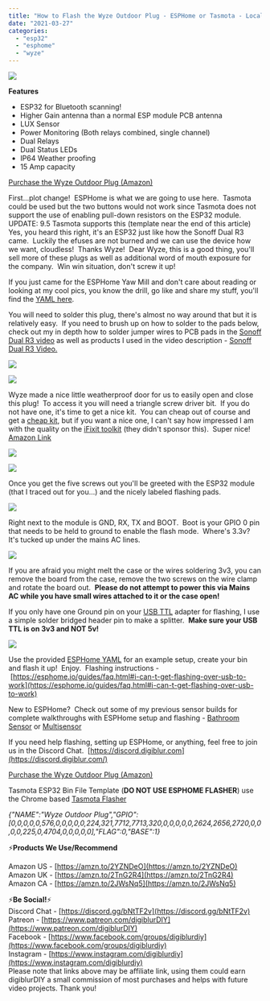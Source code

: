 ```yaml
---
title: "How to Flash the Wyze Outdoor Plug - ESPHome or Tasmota - Local Control"
date: "2021-03-27"
categories: 
  - "esp32"
  - "esphome"
  - "wyze"
---
```


[![](images/PXL_20210327_032725948.PORTRAIT.jpg)](https://1.bp.blogspot.com/-_e9LVMQtZ2c/YF6ybOdd3pI/AAAAAAAEpks/KUbwwKaj7Hgx2Ecc2KXDioz1dYQYxTEzQCLcBGAsYHQ/s3516/PXL_20210327_032725948.PORTRAIT.jpg)

  

**Features**

- ESP32 for Bluetooth scanning!
- Higher Gain antenna than a normal ESP module PCB antenna
- LUX Sensor
- Power Monitoring (Both relays combined, single channel)
- Dual Relays
- Dual Status LEDs
- IP64 Weather proofing
- 15 Amp capacity

[Purchase the Wyze Outdoor Plug (Amazon)](https://amzn.to/3ffJTg4)

  

First...plot change!  ESPHome is what we are going to use here.  Tasmota could be used but the two buttons would not work since Tasmota does not support the use of enabling pull-down resistors on the ESP32 module. UPDATE: 9.5 Tasmota supports this (template near the end of this article)  Yes, you heard this right, it's an ESP32 just like how the Sonoff Dual R3 came.  Luckily the efuses are not burned and we can use the device how we want, cloudless!  Thanks Wyze!  Dear Wyze, this is a good thing, you'll sell more of these plugs as well as additional word of mouth exposure for the company.  Win win situation, don't screw it up!

If you just came for the ESPHome Yaw Mill and don't care about reading or looking at my cool pics, you know the drill, go like and share my stuff, you'll find the [YAML here](https://github.com/digiblur/digiNRG_ESPHome/blob/master/WyzeOutdoorPlug/wyzeoutdoor.yaml).  

You will need to solder this plug, there's almost no way around that but it is relatively easy.  If you need to brush up on how to solder to the pads below, check out my in depth how to solder jumper wires to PCB pads in the [Sonoff Dual R3 video](https://youtu.be/VT6bY-iSveI) as well as products I used in the video description - [Sonoff Dual R3 Video.](https://youtu.be/VT6bY-iSveI)

[![](images/PXL_20210327_032239810.jpg)](https://1.bp.blogspot.com/-fqcoRKAxHWc/YF60dqcbheI/AAAAAAAEplI/ajuseeOEDjcAmp1zdDIxezXJgJewOPesgCLcBGAsYHQ/s4032/PXL_20210327_032239810.jpg)

  

[![](images/PXL_20210327_032331989.jpg)](https://1.bp.blogspot.com/-eYyPF_4MfQE/YF60dgtXWaI/AAAAAAAEplM/gtjIsLYhKFUIzVaROjqAqR8gHXemsHNiQCLcBGAsYHQ/s1969/PXL_20210327_032331989.jpg)

Wyze made a nice little weatherproof door for us to easily open and close this plug!  To access it you will need a triangle screw driver bit.  If you do not have one, it's time to get a nice kit.  You can cheap out of course and get a [cheap kit](https://amzn.to/3suihr8), but if you want a nice one, I can't say how impressed I am with the quality on the [iFixit toolkit](https://amzn.to/3fhaQQz) (they didn't sponsor this).  Super nice!  [Amazon Link](https://amzn.to/3fhaQQz)

  

[![](images/PXL_20210327_032909607.jpg)](https://1.bp.blogspot.com/-zMxOQyRnbTk/YF60wZZOd2I/AAAAAAAEplY/EXwNutBcyA00pl4PZe4TwOpO3ukICDyigCLcBGAsYHQ/s2759/PXL_20210327_032909607.jpg)

  

[![](images/PXL_20210327_032832373.jpg)](https://1.bp.blogspot.com/-_eAMEuo2rmo/YF604xml4LI/AAAAAAAEplg/CeLNUBGsLAk11SChDScq5dYnDB7I_OsSgCLcBGAsYHQ/s2898/PXL_20210327_032832373.jpg)

  

Once you get the five screws out you'll be greeted with the ESP32 module (that I traced out for you...) and the nicely labeled flashing pads.  

  

[![](images/PXL_20210327_031410013.jpg)](https://1.bp.blogspot.com/-IFJ17N_rbFA/YF61Y6jxrUI/AAAAAAAEpl0/HNvn-8htTpMoo1qc3tZkfj4SP1pSpoKhACLcBGAsYHQ/s3320/PXL_20210327_031410013.jpg)

  

Right next to the module is GND, RX, TX and BOOT.  Boot is your GPIO 0 pin that needs to be held to ground to enable the flash mode.  Where's 3.3v?  It's tucked up under the mains AC lines.  

[![](images/PXL_20210327_031535194.jpg)](https://1.bp.blogspot.com/-MehvZsfDCUk/YF62IjcNHbI/AAAAAAAEpmE/JMDFZMZqEI41QuFM6140UCgQoAkHHwz0QCLcBGAsYHQ/s4032/PXL_20210327_031535194.jpg)

If you are afraid you might melt the case or the wires soldering 3v3, you can remove the board from the case, remove the two screws on the wire clamp and rotate the board out.  **Please do not attempt to power this via Mains AC while you have small wires attached to it or the case open!**

If you only have one Ground pin on your [USB TTL](https://amzn.to/3tVUelq) adapter for flashing, I use a simple solder bridged header pin to make a splitter.  **Make sure your USB TTL is on 3v3 and NOT 5v!**

[![](images/PXL_20210327_031908806.jpg)](https://1.bp.blogspot.com/-Aky2_4UnRmA/YF63uRlE3HI/AAAAAAAEpmU/bUrezoa08dk3QCmzWBRBxHfYF14snbgYQCLcBGAsYHQ/s2022/PXL_20210327_031908806.jpg)

  

Use the provided [ESPHome YAML](https://github.com/digiblur/digiNRG_ESPHome/blob/master/WyzeOutdoorPlug/wyzeoutdoor.yaml) for an example setup, create your bin and flash it up!  Enjoy.  Flashing instructions - [https://esphome.io/guides/faq.html#i-can-t-get-flashing-over-usb-to-work](https://esphome.io/guides/faq.html#i-can-t-get-flashing-over-usb-to-work)

New to ESPHome?  Check out some of my previous sensor builds for complete walkthroughs with ESPHome setup and flashing - [Bathroom Sensor](https://youtu.be/mfaC1HZfdUY) or [Multisensor](https://youtu.be/9Yu57vjz7AY)

If you need help flashing, setting up ESPHome, or anything, feel free to join us in the Discord Chat.  [https://discord.digiblur.com](https://discord.digiblur.com/)

[Purchase the Wyze Outdoor Plug (Amazon)](https://amzn.to/3ffJTg4)

Tasmota ESP32 Bin File Template (**DO NOT USE ESPHOME FLASHER**) use the Chrome based [Tasmota Flasher](https://tasmota.github.io/install/)

_{"NAME":"Wyze Outdoor Plug","GPIO":\[0,0,0,0,0,576,0,0,0,0,0,224,321,7712,7713,320,0,0,0,0,0,2624,2656,2720,0,0,0,0,225,0,4704,0,0,0,0,0\],"FLAG":0,"BASE":1}_

⚡**Products We Use/Recommend**

Amazon US - [https://amzn.to/2YZNDeO](https://amzn.to/2YZNDeO)  
Amazon UK - [https://amzn.to/2TnG2R4](https://amzn.to/2TnG2R4)  
Amazon CA - [https://amzn.to/2JWsNq5](https://amzn.to/2JWsNq5)  
  

⚡**Be Social!**⚡  
Discord Chat - [https://discord.gg/bNtTF2v](https://discord.gg/bNtTF2v)  
Patreon - [https://www.patreon.com/digiblurDIY](https://www.patreon.com/digiblurDIY)  
Facebook - [https://www.facebook.com/groups/digiblurdiy](https://www.facebook.com/groups/digiblurdiy)  
Instagram - [https://www.instagram.com/digiblurdiy](https://www.instagram.com/digiblurdiy)  
Please note that links above may be affiliate link, using them could earn digiblurDIY a small commission of most purchases and helps with future video projects. Thank you!
